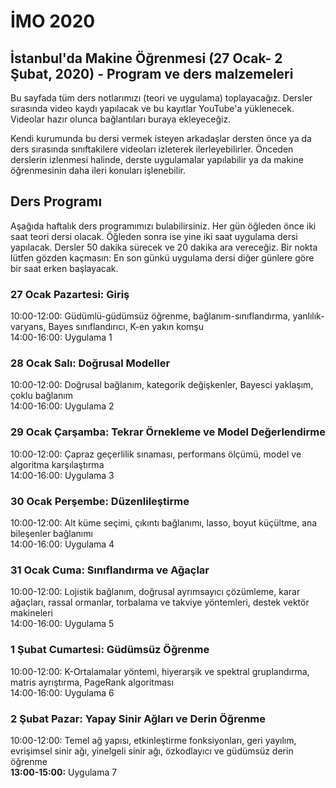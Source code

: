 # İMO 2020
İstanbul'da Makine Öğrenmesi (27 Ocak- 2 Şubat, 2020) - Program ve ders malzemeleri
---
Bu sayfada tüm ders notlarımızı (teori ve uygulama) toplayacağız. Dersler sırasında video kaydı yapılacak ve bu kayıtlar YouTube'a yüklenecek. Videolar hazır olunca bağlantıları buraya ekleyeceğiz.

Kendi kurumunda bu dersi vermek isteyen arkadaşlar dersten önce ya da ders sırasında sınıftakilere videoları izleterek ilerleyebilirler. Önceden derslerin izlenmesi halinde, derste uygulamalar yapılabilir ya da makine öğrenmesinin daha ileri konuları işlenebilir.  

## Ders Programı

Aşağıda haftalık ders programımızı bulabilirsiniz. Her gün öğleden önce iki saat teori dersi olacak. Öğleden sonra ise yine iki saat uygulama dersi yapılacak. Dersler 50 dakika sürecek ve 20 dakika ara vereceğiz. Bir nokta lütfen gözden kaçmasın: En son günkü uygulama dersi diğer günlere göre bir saat erken başlayacak. 

### 27 Ocak Pazartesi: Giriş
10:00-12:00: Güdümlü-güdümsüz öğrenme, bağlanım-sınıflandırma, yanlılık-varyans, Bayes sınıflandırıcı, K-en yakın komşu <br /> 
14:00-16:00: Uygulama 1

### 28 Ocak Salı: Doğrusal Modeller
10:00-12:00: Doğrusal bağlanım, kategorik değişkenler, Bayesci yaklaşım, çoklu bağlanım <br />
14:00-16:00: Uygulama 2

### 29 Ocak Çarşamba: Tekrar Örnekleme ve Model Değerlendirme 
10:00-12:00: Çapraz geçerlilik sınaması, performans ölçümü, model ve algoritma karşılaştırma <br /> 
14:00-16:00: Uygulama 3

### 30 Ocak Perşembe: Düzenlileştirme 
10:00-12:00: Alt küme seçimi, çıkıntı bağlanımı, lasso, boyut küçültme, ana bileşenler bağlanımı <br /> 
14:00-16:00: Uygulama 4

### 31 Ocak Cuma: Sınıflandırma ve Ağaçlar
10:00-12:00: Lojistik bağlanım, doğrusal ayrımsayıcı çözümleme, karar ağaçları, rassal ormanlar, torbalama ve takviye yöntemleri, destek vektör makineleri <br /> 
14:00-16:00: Uygulama 5

### 1 Şubat Cumartesi: Güdümsüz Öğrenme
10:00-12:00: K-Ortalamalar yöntemi, hiyerarşik ve spektral gruplandırma, matris ayrıştırma, PageRank algoritması  <br /> 
14:00-16:00: Uygulama 6

### 2 Şubat Pazar: Yapay Sinir Ağları ve Derin Öğrenme
10:00-12:00: Temel ağ yapısı, etkinleştirme fonksiyonları, geri yayılım, evrişimsel sinir ağı, yinelgeli sinir ağı, özkodlayıcı ve güdümsüz derin öğrenme  <br /> 
**13:00-15:00:** Uygulama 7
